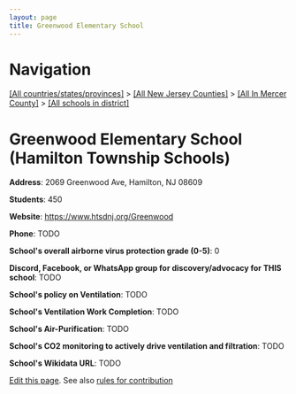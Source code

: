 ```yaml
---
layout: page
title: Greenwood Elementary School
---
```

# Navigation

[[All countries/states/provinces]](../../../..) > [[All New Jersey Counties]](../../..) > [[All In Mercer County]](../..) > [[All schools in district]](..)

# Greenwood Elementary School (Hamilton Township Schools)

**Address**: 2069 Greenwood Ave, Hamilton, NJ 08609

**Students**: 450

**Website**: <https://www.htsdnj.org/Greenwood>

**Phone**: TODO

**School's overall airborne virus protection grade (0-5)**: 0

**Discord, Facebook, or WhatsApp group for discovery/advocacy for THIS school**: TODO

**School's policy on Ventilation**: TODO

**School's Ventilation Work Completion**: TODO

**School's Air-Purification**: TODO

**School's CO2 monitoring to actively drive ventilation and filtration**: TODO

**School's Wikidata URL**: TODO


[Edit this page](https://github.com/ventilate-schools/NJ/edit/main/./Mercer/Hamilton_Township_Schools/Greenwood_Elementary_School.md). See also [rules for contribution](../../../contribution-rules/)
